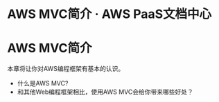 # AWS MVC简介 · AWS PaaS文档中心

# AWS MVC简介

本章将让你对AWS编程框架有基本的认识。

  * 什么是AWS MVC?
  * 和其他Web编程框架相比，使用AWS MVC会给你带来哪些好处？